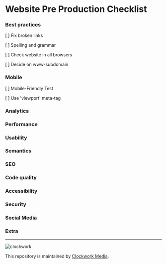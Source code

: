 # Website Pre Production Checklist

### Best practices

[ ] Fix broken links

[ ] Spelling and grammar

[ ] Check website in all browsers

[ ] Decide on www-subdomain

### Mobile

[ ] Mobile-Friendly Test

[ ] Use 'viewport' meta-tag

### Analytics

### Performance

### Usability

### Semantics

### SEO

### Code quality

### Accessibility

### Security

### Social Media

### Extra

---

![clockwork](http://apps.clockworkmedia.co.za/github/assets/logos/logo.png)

This repository is maintained by [Clockwork Media](//www.clockworkmedia.co.za).
